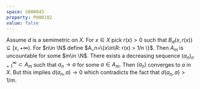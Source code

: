 ```yaml
---
space: S000043
property: P000102
value: false
---
```


Assume $d$ is a semimetric on $X$. For $x\in X$ pick $r(x)>0$
such that $B_d(x,r(x))\subseteq [x,+\infty)$. For $n\in \N$ define
$A_n=\{x\in\R: r(x) > 1/n \}$. Then $A_m$ is uncountable for some $m\in \N$.
There exists a decreasing sequence
$(a_n)_{n=1}^\infty\subset A_m$ such that $a_n\to a$ for some $a\in A_m$.
Then $(a_n)$ converges to $a$ in $X$.
But this implies $d(a_n,a)\to 0$ which contradicts the fact that $d(a_n,a)>1/m$.
